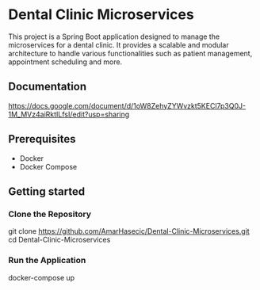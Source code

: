 # Dental Clinic Microservices

This project is a Spring Boot application designed to manage the microservices for a dental clinic. It provides a scalable and modular architecture to handle various functionalities such as patient management, appointment scheduling and more.

## Documentation

https://docs.google.com/document/d/1oW8ZehyZYWvzkt5KECl7p3Q0J-1M_MVz4aiRktILfsI/edit?usp=sharing

## Prerequisites

- Docker
- Docker Compose

## Getting started

### Clone the Repository

git clone https://github.com/AmarHasecic/Dental-Clinic-Microservices.git </br>
cd Dental-Clinic-Microservices

### Run the Application

docker-compose up
